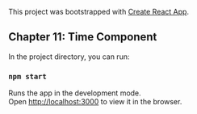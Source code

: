 This project was bootstrapped with [Create React App](https://github.com/facebook/create-react-app).

## Chapter 11: Time Component

In the project directory, you can run:

### `npm start`

Runs the app in the development mode.<br />
Open [http://localhost:3000](http://localhost:3000) to view it in the browser.
